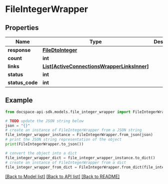 # FileIntegerWrapper

## Properties

Name | Type | Description | Notes
------------ | ------------- | ------------- | -------------
**response** | [**FileDtoInteger**](FileDtoInteger.md) |  | [optional] 
**count** | **int** |  | [optional] 
**links** | [**List[ActiveConnectionsWrapperLinksInner]**](ActiveConnectionsWrapperLinksInner.md) |  | [optional] 
**status** | **int** |  | [optional] 
**status_code** | **int** |  | [optional] 

## Example

```python
from docspace-api-sdk.models.file_integer_wrapper import FileIntegerWrapper

# TODO update the JSON string below
json = "{}"
# create an instance of FileIntegerWrapper from a JSON string
file_integer_wrapper_instance = FileIntegerWrapper.from_json(json)
# print the JSON string representation of the object
print(FileIntegerWrapper.to_json())

# convert the object into a dict
file_integer_wrapper_dict = file_integer_wrapper_instance.to_dict()
# create an instance of FileIntegerWrapper from a dict
file_integer_wrapper_from_dict = FileIntegerWrapper.from_dict(file_integer_wrapper_dict)
```
[[Back to Model list]](../README.md#documentation-for-models) [[Back to API list]](../README.md#documentation-for-api-endpoints) [[Back to README]](../README.md)


